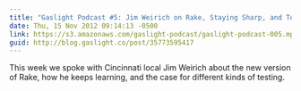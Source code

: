 ```yaml
---
title: "Gaslight Podcast #5: Jim Weirich on Rake, Staying Sharp, and Testing"
date: Thu, 15 Nov 2012 09:14:13 -0500
link: https://s3.amazonaws.com/gaslight-podcast/gaslight-podcast-005.mp3
guid: http://blog.gaslight.co/post/35773595417
---
```


This week we spoke with Cincinnati local Jim Weirich about the new version of
Rake, how he keeps learning, and the case for different kinds of testing.
